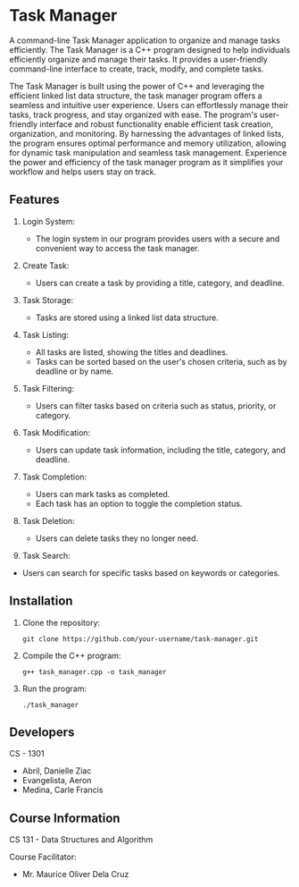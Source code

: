 # Task Manager

A command-line Task Manager application to organize and manage tasks efficiently.
The Task Manager is a C++ program designed to help individuals efficiently organize and manage their tasks. 
It provides a user-friendly command-line interface to create, track, modify, and complete tasks.

The Task Manager is built using the power of C++ and leveraging the efficient linked list data structure, the task manager program offers a seamless and intuitive user experience. Users can effortlessly manage their tasks, track progress, and stay organized with ease. The program's user-friendly interface and robust functionality enable efficient task creation, organization, and monitoring. By harnessing the advantages of linked lists, the program ensures optimal performance and memory utilization, allowing for dynamic task manipulation and seamless task management. Experience the power and efficiency of the task manager program as it simplifies your workflow and helps users stay on track.

## Features
1. Login System:
   - The login system in our program provides users with a secure and convenient way to access the task manager. 

3. Create Task:
   - Users can create a task by providing a title, category, and deadline.
   
4. Task Storage:
   - Tasks are stored using a linked list data structure.
   
5. Task Listing:
   - All tasks are listed, showing the titles and deadlines.
   - Tasks can be sorted based on the user's chosen criteria, such as by deadline or by name.
   
6. Task Filtering:
   - Users can filter tasks based on criteria such as status, priority, or category.
   
7. Task Modification:
   - Users can update task information, including the title, category, and deadline.
   
8. Task Completion:
   - Users can mark tasks as completed.
   - Each task has an option to toggle the completion status.
   
9. Task Deletion:
   - Users can delete tasks they no longer need.
   
10. Task Search:
   - Users can search for specific tasks based on keywords or categories.
   
## Installation

1. Clone the repository:

   ```shell
   git clone https://github.com/your-username/task-manager.git
   ```

2. Compile the C++ program:

   ```shell
   g++ task_manager.cpp -o task_manager
   ```

3. Run the program:

   ```shell
   ./task_manager
   ```

## Developers

   CS - 1301
 - Abril, Danielle Ziac
 - Evangelista, Aeron
 - Medina, Carle Francis

## Course Information
CS 131 - Data Structures and Algorithm

   Course Facilitator:
   - Mr. Maurice Oliver Dela Cruz

